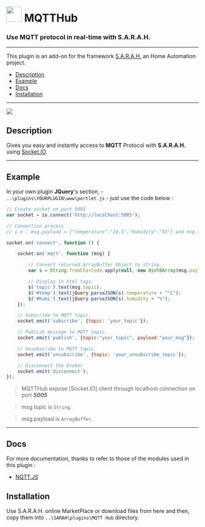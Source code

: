 # <img src="../master/www/images/mqtthub.png" width="40px" height="40px"/> MQTTHub

### Use MQTT protocol in real-time with S.A.R.A.H.

***

This plugin is an add-on for the framework [S.A.R.A.H.](http://encausse.net/s-a-r-a-h) an Home Automation project.
* [Description](#description)
* [Example](#example)
* [Docs](#docs)
* [Installation](#install)

***

![](../master/www/images/capture.png) 

<a name="description"></a>
## Description
Gives you easy and instantly access to **MQTT** Protocol with **S.A.R.A.H.** using [Socket.IO](http://socket.io).

***

<a name="example"></a>
## Example

In your own plugin **JQuery**'s section, - `..\plugins\YOURPLUGIN\www\portlet.js` - just use the code below :

```js
// Create socket on port 5005
var socket = io.connect('http://localhost:5005');

// Connection process
// i.e : msg.payload = {"temperature":"19,5","Humidity":"55"} and msg.topic = {"subscribed_topic"}

socket.on('connect', function () {

    socket.on('mqtt', function (msg) {

    	// Convert returned ArrayBuffer Object to string.
        var s = String.fromCharCode.apply(null, new Uint8Array(msg.payload));

        // Display in html tags.
        $('topic').text(msg.topic);
        $('#temp').text(jQuery.parseJSON(s).temperature + "°C");
        $('#humi').text(jQuery.parseJSON(s).humidity + "%");
    });

	// Subscribe to MQTT topic.
    socket.emit('subscribe', {topic: 'your_topic'});

	// Publish message to MQTT topic.
	socket.emit('publish', {topic:"your_topic", payload:"your_msg"});

	// Unsubscribe to MQTT topic.
	socket.emit('unsubscribe', {topic: 'your_unsubscribe_topic'});

    // Disconnect the broker
    socket.emit('disconnect');
});
```

> MQTTHub expose [Socket.IO] client through localhost connection on port ***5005***

> msg.topic is `String`.

> msg.payload is `ArrayBuffer`.

***

<a name="Docs"></a>
## Docs

For more documentation, thanks to refer to those of the modules used in this plugin :

- [NQTT.JS](https://github.com/mqttjs/MQTT.js)

<a name="install"></a>
## Installation

Use S.A.R.A.H. online MarketPlace or download files from here and then, copy them into `..\SARAH\plugins\MQTT Hub` directory.
